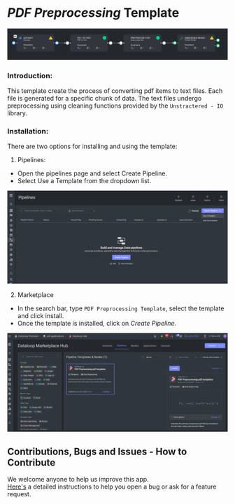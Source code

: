 # *PDF Preprocessing* Template

<img src="assets/preprocess_pdf_template.PNG" alt="Image of the pipeline">

### Introduction:

This template create the process of converting pdf items to text files. Each file is generated for a specific chunk of
data. The text files undergo preprocessing using cleaning functions provided by the `Unstractered - IO` library.

### Installation:
There are two options for installing and using the template:

1. Pipelines:

* Open the pipelines page and select Create Pipeline.
* Select Use a Template from the dropdown list.

<img src="assets/pipeline_create.png" alt="Image of the pipeline creation page">

2. Marketplace

* In the search bar, type `PDF Preprocessing Template`, select the template and click install.
* Once the template is installed, click on *Create Pipeline*.

<img src="assets/marketplace.png" alt="Image of the pipeline">

[//]: # (### Usage:)

[//]: # ()

[//]: # (For the complete documentation of the Active learning pipeline, please refer to)

[//]: # (the [Active Learning Pipeline Documentation]&#40;https://dataloop.ai/docs/active-learning-pipeline&#41;)

## Contributions, Bugs and Issues - How to Contribute

We welcome anyone to help us improve this app.  
[Here's](CONTRIBUTING.md) a detailed instructions to help you open a bug or ask for a feature request.